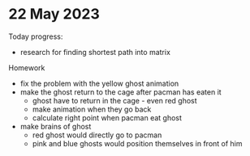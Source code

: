 # 22 May 2023

  Today progress:
  * research for finding shortest path into matrix

 
Homework 
  * fix the problem with the yellow ghost animation
  * make the ghost return to the cage after pacman has eaten it
    * ghost have to return in the cage - even red ghost 
    * make animation when they go back 
    * calculate right point when pacman eat ghost
  * make brains of ghost
    * red ghost would directly go to pacman
    * pink and blue ghosts would position themselves in front of him
    